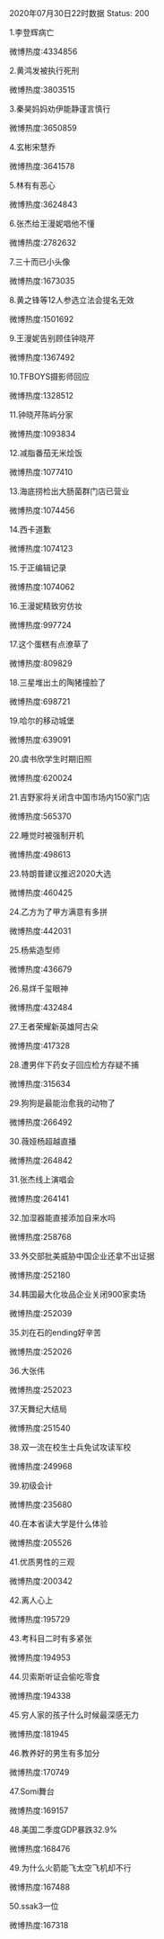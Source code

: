 2020年07月30日22时数据
Status: 200

1.李登辉病亡

微博热度:4334856

2.黄鸿发被执行死刑

微博热度:3803515

3.秦昊妈妈劝伊能静谨言慎行

微博热度:3650859

4.玄彬宋慧乔

微博热度:3641578

5.林有有恶心

微博热度:3624843

6.张杰给王漫妮唱他不懂

微博热度:2782632

7.三十而已小头像

微博热度:1673035

8.黄之锋等12人参选立法会提名无效

微博热度:1501692

9.王漫妮告别顾佳钟晓芹

微博热度:1367492

10.TFBOYS摄影师回应

微博热度:1328512

11.钟晓芹陈屿分家

微博热度:1093834

12.减脂番茄无米烩饭

微博热度:1077410

13.海底捞检出大肠菌群门店已营业

微博热度:1074456

14.西卡道歉

微博热度:1074123

15.于正编辑记录

微博热度:1074062

16.王漫妮精致穷仿妆

微博热度:997724

17.这个蛋糕有点潦草了

微博热度:809829

18.三星堆出土的陶猪撞脸了

微博热度:698721

19.哈尔的移动城堡

微博热度:639091

20.虞书欣学生时期旧照

微博热度:620024

21.吉野家将关闭含中国市场内150家门店

微博热度:565370

22.睡觉时被强制开机

微博热度:498613

23.特朗普建议推迟2020大选

微博热度:460425

24.乙方为了甲方满意有多拼

微博热度:442031

25.杨紫造型师

微博热度:436679

26.易烊千玺眼神

微博热度:432484

27.王者荣耀新英雄阿古朵

微博热度:417328

28.遭男伴下药女子回应检方存疑不捕

微博热度:315634

29.狗狗是最能治愈我的动物了

微博热度:266492

30.薇娅杨超越直播

微博热度:264842

31.张杰线上演唱会

微博热度:264141

32.加湿器能直接添加自来水吗

微博热度:258768

33.外交部批美威胁中国企业还拿不出证据

微博热度:252180

34.韩国最大化妆品企业关闭900家卖场

微博热度:252039

35.刘在石的ending好辛苦

微博热度:252026

36.大张伟

微博热度:252023

37.天舞纪大结局

微博热度:251540

38.双一流在校生士兵免试攻读军校

微博热度:249968

39.初级会计

微博热度:235680

40.在本省读大学是什么体验

微博热度:205526

41.优质男性的三观

微博热度:200342

42.离人心上

微博热度:195729

43.考科目二时有多紧张

微博热度:194953

44.贝索斯听证会偷吃零食

微博热度:194338

45.穷人家的孩子什么时候最深感无力

微博热度:181945

46.教养好的男生有多加分

微博热度:170749

47.Somi舞台

微博热度:169157

48.美国二季度GDP暴跌32.9%

微博热度:168476

49.为什么火箭能飞太空飞机却不行

微博热度:167488

50.ssak3一位

微博热度:167318

